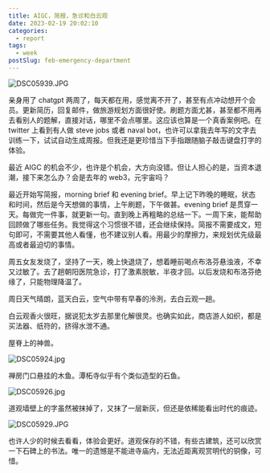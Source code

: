 ```yaml
---
title: AIGC，简报，急诊和白云观
date: 2023-02-19 20:02:10
categories:
  - report
tags:
  - week
postSlug: feb-emergency-department
---
```


![DSC05939.JPG](https://p1-juejin.byteimg.com/tos-cn-i-k3u1fbpfcp/23ecf1778d004c288e0cbfeb74daa491~tplv-k3u1fbpfcp-watermark.image?)

亲身用了 chatgpt 两周了，每天都在用，感觉离不开了，甚至有点冲动想开个会员。更新简历，回复邮件，做旅游规划方面很好使。刷题方面尤甚，甚至都不用再去看别人的题解，直接对话，哪里不会点哪里。这应该也算是一个真香案例吧。在 twitter 上看到有人做 steve jobs 或者 naval bot，也许可以拿我去年写的文字去训练一下，试试自动生成周报。但我还是更珍惜当下手指跟随脑子敲击键盘打字的体验。

最近 AIGC 的机会不少，也许是个机会，大方向没错。但让人担心的是，当资本退潮，接下来怎么办？会是去年的 web3，元宇宙吗？

最近开始写简报，morning brief 和 evening brief。早上记下昨晚的睡眠，状态和时间，然后是今天想做的事情，上午刷题，下午做甚。evening brief 是贯穿一天。每做完一件事，就更新一句。直到晚上再粗略的总结一下。一周下来，能帮助回顾做了哪些任务。我觉得这个习惯很不错，还会继续保持。简报不需要成文，短句即可，不需要其他人看懂，也不建议别人看。用最少的摩擦力，来规划优先级最高或者最迫切的事情。

周五女友发烧了，坚持了一天，晚上快退烧了，想着睡前喝点布洛芬悬浊液，不幸又过敏了。去了趟朝阳医院急诊，打了激素脱敏，半夜才回。以后发烧和布洛芬绝缘了，只能物理降温了。

周日天气晴朗，蓝天白云，空气中带有早春的泠洌，去白云观一趟。

白云观香火很旺，据说犯太岁去那里化解很灵。也确实如此，商店游人如织，都是买法器、纸符的，挤得水泄不通。

屋脊上的神兽。

![DSC05924.jpg](https://p9-juejin.byteimg.com/tos-cn-i-k3u1fbpfcp/08b4b08b1009427aa3516e1c82a53a86~tplv-k3u1fbpfcp-watermark.image?)

禅房门口悬挂的木鱼。潭柘寺似乎有个类似造型的石鱼。

![DSC05926.jpg](https://p1-juejin.byteimg.com/tos-cn-i-k3u1fbpfcp/d722741918b44b0f8281fb2a62af7a75~tplv-k3u1fbpfcp-watermark.image?)

道观墙壁上的字虽然被抹掉了，又抹了一层新灰，但还是依稀能看出时代的痕迹。

![DSC05929.JPG](https://p6-juejin.byteimg.com/tos-cn-i-k3u1fbpfcp/d30b9fe99a0c4262ba305b62825e66e2~tplv-k3u1fbpfcp-watermark.image?)

也许人少的时候去看看，体验会更好。道观保存的不错，有些古建筑，还可以欣赏一下石碑上的书法。唯一的遗憾是不能进寺庙内，无法近距离观赏明代的铜像，可惜。
